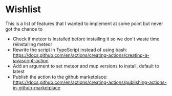 # Wishlist

This is a list of features that I wanted to implement at some point but never got the chance to

- Check if meteor is installed before installing it so we don't waste time reinstalling meteor
- Rewrite the script in TypeScript instead of using bash: https://docs.github.com/en/actions/creating-actions/creating-a-javascript-action
- Add an argument to set meteor and mup versions to install, default to latest
- Publish the action to the github marketplace: https://docs.github.com/en/actions/creating-actions/publishing-actions-in-github-marketplace
